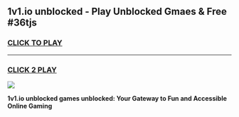
## 1v1.io unblocked - Play Unblocked Gmaes & Free #36tjs
<h3>
<a href="https://news.freeplayer.one?title=1v1.io_unblocked&ref=24F">CLICK TO PLAY</a></h3>
<hr>

<h3>
<a href="https://news.freeplayer.one?title=1v1.io_unblocked&ref=24F">CLICK 2 PLAY</a>
  
</h3>

<a href="https://news.freeplayer.one?title=1v1.io_unblocked&ref=24F/"><img src="https://clearcache.store/games.png"></a>


**1v1.io unblocked games unblocked: Your Gateway to Fun and Accessible Online Gaming**
